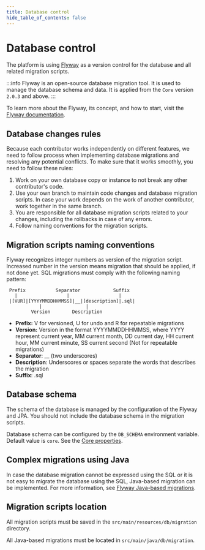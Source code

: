 ```yaml
---
title: Database control
hide_table_of_contents: false
---
```


# Database control

The platform is using [Flyway](https://flywaydb.org/) as a version control for the database and all related migration scripts.

:::info
Flyway is an open-source database migration tool. It is used to manage the database schema and data.
It is applied from the `Core` version `2.0.3` and above.
:::

To learn more about the Flyway, its concept, and how to start, visit the [Flyway documentation](https://flywaydb.org/documentation/).

## Database changes rules

Because each contributor works independently on different features, we need to follow process when implementing database migrations and resolving any potential conflicts. To make sure that it works smoothly, you need to follow these rules:

1. Work on your own database copy or instance to not break any other contributor's code.
2. Use your own branch to maintain code changes and database migration scripts. In case your work depends on the work of another contributor, work together in the same branch.
3. You are responsible for all database migration scripts related to your changes, including the rollbacks in case of any errors.
4. Follow naming conventions for the migration scripts.

## Migration scripts naming conventions

Flyway recognizes integer numbers as version of the migration script. Increased number in the version means migration that should be applied, if not done yet.
SQL migrations must comply with the following naming pattern:

```
 Prefix           Separator            Suffix
   |                  |                  |
 |[VUR]|[YYYYMMDDHHMMSS]|__|[description]|.sql|
            |                |
         Version        Description
```

- **Prefix:** V for versioned, U for undo and R for repeatable migrations
- **Version:** Version in the format YYYYMMDDHHMMSS, where YYYY represent current year, MM current month, DD current day, HH current hour, MM current minute, SS current second (Not for repeatable migrations)
- **Separator**: __ (two underscores)
- **Description**: Underscores or spaces separate the words that describes the migration
- **Suffix**: .sql

## Database schema

The schema of the database is managed by the configuration of the Flyway and JPA.
You should not include the database schema in the migration scripts.

Database schema can be configured by the `DB_SCHEMA` environment variable. Default value is `core`. See the [Core properties](https://github.com/3KeyCompany/CZERTAINLY-Core/blob/develop/src/main/resources/application.properties).

## Complex migrations using Java

In case the database migration cannot be expressed using the SQL or it is not easy to migrate the database using the SQL, Java-based migration can be implemented.
For more information, see [Flyway Java-based migrations](https://flywaydb.org/documentation/concepts/migrations.html#java-based-migrations).

## Migration scripts location

All migration scripts must be saved in the `src/main/resources/db/migration` directory.

All Java-based migrations must be located in `src/main/java/db/migration`.
